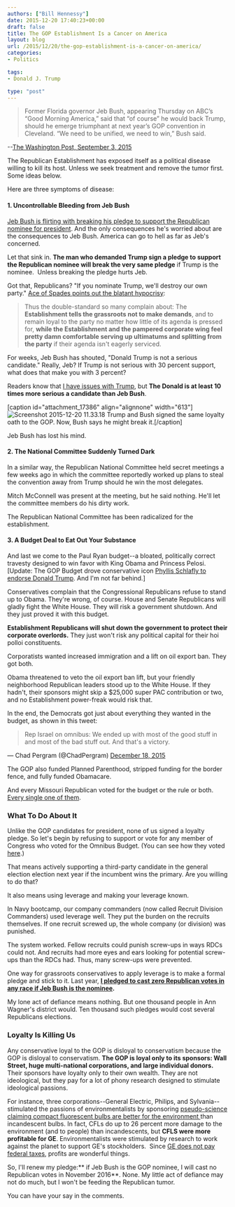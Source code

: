 ```yaml
---
authors: ["Bill Hennessy"]
date: 2015-12-20 17:40:23+00:00
draft: false
title: The GOP Establishment Is a Cancer on America
layout: blog
url: /2015/12/20/the-gop-establishment-is-a-cancer-on-america/
categories:
- Politics

tags:
- Donald J. Trump

type: "post"
---
```


> Former Florida governor Jeb Bush, appearing Thursday on ABC’s “Good Morning America,” said that “of course” he would back Trump, should he emerge triumphant at next year’s GOP convention in Cleveland. “We need to be unified, we need to win,” Bush said.

--[The Washington Post, September 3, 2015](https://www.washingtonpost.com/politics/trump-to-sign-gop-pledge-commit-to-back-party-nominee/2015/09/03/c5d9ea7c-5242-11e5-9812-92d5948a40f8_story.html)



The Republican Establishment has exposed itself as a political disease willing to kill its host. Unless we seek treatment and remove the tumor first. Some ideas below.

Here are three symptoms of disease:



#### 1. Uncontrollable Bleeding from Jeb Bush



[Jeb Bush is flirting with breaking his pledge to support the Republican nominee for president](https://hotair.com/archives/2015/12/18/jeb-bush-why-yes-my-campaign-is-looking-into-what-would-happen-if-i-refused-to-keep-my-pledge-to-back-the-gop-nominee/). And the only consequences he's worried about are the consequences to Jeb Bush. America can go to hell as far as Jeb's concerned.

Let that sink in. **The man who demanded Trump sign a pledge to support the Republican nominee will break the very same pledge** if Trump is the nominee.  Unless breaking the pledge hurts Jeb.

Got that, Republicans? "If you nominate Trump, we'll destroy our own party." [Ace of Spades points out the blatant hypocrisy](https://ace.mu.nu/archives/360610.php):



> Thus the double-standard so many complain about: The **Establishment tells the grassroots not to make demands**, and to remain loyal to the party no matter how little of its agenda is pressed for, **while the Establishment and the pampered corporate wing feel pretty damn comfortable serving up ultimatums and splitting from the party** if their agenda isn't eagerly serviced.



For weeks, Jeb Bush has shouted, "Donald Trump is not a serious candidate." Really, Jeb? If Trump is not serious with 30 percent support, what does that make you with 3 percent?

Readers know that [I have issues with Trump](https://hennessysview.com/2015/08/24/trump-good-bad-and-ugly/), but **The Donald is at least 10 times more serious a candidate than Jeb Bush**.

[caption id="attachment_17386" align="alignnone" width="613"]![Screenshot 2015-12-20 11.33.18](https://hennessysview.com/wp-content/uploads/2015/12/Screenshot-2015-12-20-11.33.18.png)
Trump and Bush signed the same loyalty oath to the GOP. Now, Bush says he might break it.[/caption]



Jeb Bush has lost his mind.



#### 2. The National Committee Suddenly Turned Dark



In a similar way, the Republican National Committee held secret meetings a few weeks ago in which the committee reportedly worked up plans to steal the convention away from Trump should he win the most delegates.

Mitch McConnell was present at the meeting, but he said nothing. He'll let the committee members do his dirty work.

The Republican National Committee has been radicalized for the establishment.



#### 3. A Budget Deal to Eat Out Your Substance



And last we come to the Paul Ryan budget--a bloated, politically correct travesty designed to win favor with King Obama and Princess Pelosi. [Update: The GOP Budget drove conservative icon [Phyllis Schlafly to endorse Donald Trump](https://www.wnd.com/2015/12/top-conservative-trump-is-last-hope-for-america/). And I'm not far behind.]

Conservatives complain that the Congressional Republicans refuse to stand up to Obama. They're wrong, of course. House and Senate Republicans will gladly fight the White House. They will risk a government shutdown. And they just proved it with this budget.

**Establishment Republicans will shut down the government to protect their corporate overlords.** They just won't risk any political capital for their hoi polloi constituents.

Corporatists wanted increased immigration and a lift on oil export ban. They got both.

Obama threatened to veto the oil export ban lift, but your friendly neighborhood Republican leaders stood up to the White House. If they hadn't, their sponsors might skip a $25,000 super PAC contribution or two, and no Establishment power-freak would risk that.

In the end, the Democrats got just about everything they wanted in the budget, as shown in this tweet:



> 

> 
> Rep Israel on omnibus: We ended up with most of the good stuff in and most of the bad stuff out. And that's a victory.
> 
> 
— Chad Pergram (@ChadPergram) [December 18, 2015](https://twitter.com/ChadPergram/status/677882316090249218)



The GOP also funded Planned Parenthood, stripped funding for the border fence, and fully funded Obamacare.

And every Missouri Republican voted for the budget or the rule or both. [Every single one of them](https://www.govtrack.us/congress/votes/114-2015/h702).



### What To Do About It



Unlike the GOP candidates for president, none of us signed a loyalty pledge. So let's begin by refusing to support or vote for any member of Congress who voted for the Omnibus Budget. (You can see how they voted [here](https://www.govtrack.us/congress/votes/114-2015/h702).)

That means actively supporting a third-party candidate in the general election election next year if the incumbent wins the primary. Are you willing to do that?

It also means using leverage and making your leverage known.

In Navy bootcamp, our company commanders (now called Recruit Division Commanders) used leverage well. They put the burden on the recruits themselves. If one recruit screwed up, the whole company (or division) was punished.

The system worked. Fellow recruits could punish screw-ups in ways RDCs could not. And recruits had more eyes and ears looking for potential screw-ups than the RDCs had. Thus, many screw-ups were prevented.

One way for grassroots conservatives to apply leverage is to make a formal pledge and stick to it. Last year, **[I pledged to cast zero Republican votes in any race if Jeb Bush is the nominee](https://hennessysview.com/2015/02/17/i-might-abandon-the-gop-in-2016/).**

My lone act of defiance means nothing. But one thousand people in Ann Wagner's district would. Ten thousand such pledges would cost several Republicans elections.



### Loyalty Is Killing Us



Any conservative loyal to the GOP is disloyal to conservatism because the GOP is disloyal to conservatism. **The GOP is loyal only to its sponsors: Wall Street, huge multi-national corporations, and large individual donors.** Their sponsors have loyalty only to their own wealth. They are not ideological, but they pay for a lot of phony research designed to stimulate ideological passions.

For instance, three corporations--General Electric, Philips, and Sylvania-- stimulated the passions of environmentalists by sponsoring [pseudo-science claiming compact fluorescent bulbs are better for the environment ](https://hennessysview.com/2014/11/24/big-isps-will-back-net-neutrality-someday/)than incandescent bulbs. In fact, CFLs do up to 26 percent more damage to the environment (and to people) than incandescents, but **CFLS were more profitable for GE**. Environmentalists were stimulated by research to work against the planet to support GE's stockholders.  Since [GE does not pay federal taxes](https://www.newsmax.com/Finance/StreetTalk/Fortune-tax-corporate-GE/2015/04/14/id/638367/), profits are wonderful things.

So, I'll renew my pledge:** if Jeb Bush is the GOP nominee, I will cast no Republican votes in November 2016**. None. My little act of defiance may not do much, but I won't be feeding the Republican tumor.



You can have your say in the comments.







